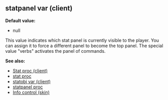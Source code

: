 ## statpanel var (client)

**Default value:**
+   null


This value indicates which stat panel is currently visible to
the player. You can assign it to force a different panel to become the
top panel. The special value \"verbs\" activates the panel of commands.

**See also:**
+   [Stat proc (client)](/ref/client/proc/Stat.md) 
+   [stat proc](/ref/proc/stat.md) 
+   [statobj var (client)](/ref/client/var/statobj.md) 
+   [statpanel proc](/ref/proc/statpanel.md) 
+   [Info control (skin)](/ref/%7Bskin%7D/control/info.md) <!-- -->